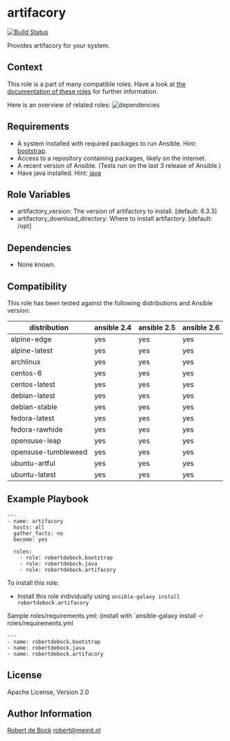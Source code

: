 artifacory
=========

[![Build Status](https://travis-ci.org/robertdebock/ansible-role-artifacory.svg?branch=master)](https://travis-ci.org/robertdebock/ansible-role-artifacory)

Provides artifacory for your system.

Context
--------
This role is a part of many compatible roles. Have a look at [the documentation of these roles](https://robertdebock.nl/) for further information.

Here is an overview of related roles:
![dependencies](https://raw.githubusercontent.com/robertdebock/drawings/artifacts/artifacory.png "Dependency")

Requirements
------------

- A system installed with required packages to run Ansible. Hint: [bootstrap](https://galaxy.ansible.com/robertdebock/bootstrap).
- Access to a repository containing packages, likely on the internet.
- A recent version of Ansible. (Tests run on the last 3 release of Ansible.)
- Have java installed. Hint: [java](https://galaxy.ansible.com/robertdebock/java)

Role Variables
--------------

- artifactory_version: The version of artifactory to install. [default: 6.3.3]
- artifactory_download_directory: Where to install artifactory. [default: /opt]

Dependencies
------------

- None known.

Compatibility
-------------

This role has been tested against the following distributions and Ansible version:

|distribution|ansible 2.4|ansible 2.5|ansible 2.6|
|------------|-----------|-----------|-----------|
|alpine-edge|yes|yes|yes|
|alpine-latest|yes|yes|yes|
|archlinux|yes|yes|yes|
|centos-6|yes|yes|yes|
|centos-latest|yes|yes|yes|
|debian-latest|yes|yes|yes|
|debian-stable|yes|yes|yes|
|fedora-latest|yes|yes|yes|
|fedora-rawhide|yes|yes|yes|
|opensuse-leap|yes|yes|yes|
|opensuse-tumbleweed|yes|yes|yes|
|ubuntu-artful|yes|yes|yes|
|ubuntu-latest|yes|yes|yes|

Example Playbook
----------------

```
---
- name: artifacory
  hosts: all
  gather_facts: no
  become: yes

  roles:
    - role: robertdebock.bootstrap
    - role: robertdebock.java
    - role: robertdebock.artifacory
```

To install this role:
- Install this role individually using `ansible-galaxy install robertdebock.artifacory`

Sample roles/requirements.yml: (install with `ansible-galaxy install -r roles/requirements.yml
```
---
- name: robertdebock.bootstrap
- name: robertdebock.java
- name: robertdebock.artifacory
```

License
-------

Apache License, Version 2.0

Author Information
------------------

[Robert de Bock](https://robertdebock.nl/) <robert@meinit.nl>
